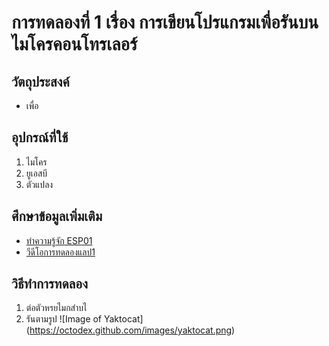 # การทดลองที่ 1 เรื่อง การเขียนโปรแกรมเพื่อรันบนไมโครคอนโทรเลอร์
## วัตถุประสงค์
* เพื่อ
## อุปกรณ์ที่ใช้
1. ไมโคร
2. ยูเอสบี
3. ตัวแปลง
## ศึกษาข้อมูลเพิ่มเติม
* [ทำความรู้จัก ESP01](https://docs.platformio.org/en/latest/boards/espressif8266/esp01.html)
* [วีดีโอการทดลองแลป1](https://youtu.be/NLIUsWLEpmg)
## วิธีทำการทดลอง
1. ต่อตัวหรยไมกสำบไ
2. รันตามรูป
![Image of Yaktocat]
(https://octodex.github.com/images/yaktocat.png)
